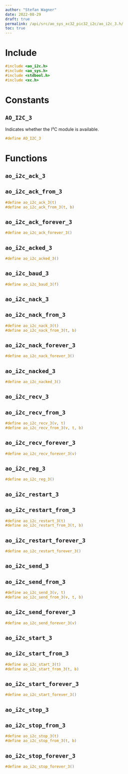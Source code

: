 ```yaml
---
author: "Stefan Wagner"
date: 2022-08-29
draft: true
permalink: /api/src/ao_sys_xc32_pic32_i2c/ao_i2c_3.h/
toc: true
---
```


# Include

```c
#include <ao_i2c.h>
#include <ao_sys.h>
#include <stdbool.h>
#include <xc.h>
```

# Constants

## `AO_I2C_3`

Indicates whether the I²C module is available.

```c
#define AO_I2C_3
```

# Functions

## `ao_i2c_ack_3`
## `ao_i2c_ack_from_3`

```c
#define ao_i2c_ack_3(t)
#define ao_i2c_ack_from_3(t, b)
```

## `ao_i2c_ack_forever_3`

```c
#define ao_i2c_ack_forever_3()
```

## `ao_i2c_acked_3`

```c
#define ao_i2c_acked_3()
```

## `ao_i2c_baud_3`

```c
#define ao_i2c_baud_3(f)
```

## `ao_i2c_nack_3`
## `ao_i2c_nack_from_3`

```c
#define ao_i2c_nack_3(t)
#define ao_i2c_nack_from_3(t, b)
```

## `ao_i2c_nack_forever_3`

```c
#define ao_i2c_nack_forever_3()
```

## `ao_i2c_nacked_3`

```c
#define ao_i2c_nacked_3()
```

## `ao_i2c_recv_3`
## `ao_i2c_recv_from_3`

```c
#define ao_i2c_recv_3(v, t)
#define ao_i2c_recv_from_3(v, t, b)
```

## `ao_i2c_recv_forever_3`

```c
#define ao_i2c_recv_forever_3(v)
```

## `ao_i2c_reg_3`

```c
#define ao_i2c_reg_3()
```

## `ao_i2c_restart_3`
## `ao_i2c_restart_from_3`

```c
#define ao_i2c_restart_3(t)
#define ao_i2c_restart_from_3(t, b)
```

## `ao_i2c_restart_forever_3`

```c
#define ao_i2c_restart_forever_3()
```

## `ao_i2c_send_3`
## `ao_i2c_send_from_3`

```c
#define ao_i2c_send_3(v, t)
#define ao_i2c_send_from_3(v, t, b)
```

## `ao_i2c_send_forever_3`

```c
#define ao_i2c_send_forever_3(v)
```

## `ao_i2c_start_3`
## `ao_i2c_start_from_3`

```c
#define ao_i2c_start_3(t)
#define ao_i2c_start_from_3(t, b)
```

## `ao_i2c_start_forever_3`

```c
#define ao_i2c_start_forever_3()
```

## `ao_i2c_stop_3`
## `ao_i2c_stop_from_3`

```c
#define ao_i2c_stop_3(t)
#define ao_i2c_stop_from_3(t, b)
```

## `ao_i2c_stop_forever_3`

```c
#define ao_i2c_stop_forever_3()
```
